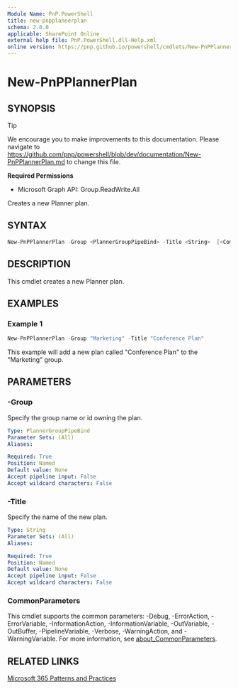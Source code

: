 ```yaml
---
Module Name: PnP.PowerShell
title: new-pnpplannerplan
schema: 2.0.0
applicable: SharePoint Online
external help file: PnP.PowerShell.dll-Help.xml
online version: https://pnp.github.io/powershell/cmdlets/New-PnPPlannerPlan.html
---
```

 
# New-PnPPlannerPlan

## SYNOPSIS

> [!TIP]
> We encourage you to make improvements to this documentation. Please navigate to https://github.com/pnp/powershell/blob/dev/documentation/New-PnPPlannerPlan.md to change this file.


**Required Permissions**

  * Microsoft Graph API: Group.ReadWrite.All

Creates a new Planner plan.

## SYNTAX

```powershell
New-PnPPlannerPlan -Group <PlannerGroupPipeBind> -Title <String>  [<CommonParameters>]
```

## DESCRIPTION
This cmdlet creates a new Planner plan.

## EXAMPLES

### Example 1
```powershell
New-PnPPlannerPlan -Group "Marketing" -Title "Conference Plan"
```

This example will add a new plan called "Conference Plan" to the "Marketing" group.

## PARAMETERS


### -Group
Specify the group name or id owning the plan.

```yaml
Type: PlannerGroupPipeBind
Parameter Sets: (All)
Aliases:

Required: True
Position: Named
Default value: None
Accept pipeline input: False
Accept wildcard characters: False
```

### -Title
Specify the name of the new plan.

```yaml
Type: String
Parameter Sets: (All)
Aliases:

Required: True
Position: Named
Default value: None
Accept pipeline input: False
Accept wildcard characters: False
```

### CommonParameters
This cmdlet supports the common parameters: -Debug, -ErrorAction, -ErrorVariable, -InformationAction, -InformationVariable, -OutVariable, -OutBuffer, -PipelineVariable, -Verbose, -WarningAction, and -WarningVariable. For more information, see [about_CommonParameters](http://go.microsoft.com/fwlink/?LinkID=113216).

## RELATED LINKS

[Microsoft 365 Patterns and Practices](https://aka.ms/m365pnp)

